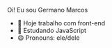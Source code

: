 Oi! Eu sou Germano Marcos
- 🔭 Hoje trabalho com front-end
- 🌱 Estudando JavaScript
- 😄 Pronouns: ele/dele
